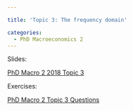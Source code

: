 ```yaml
---

title: 'Topic 3: The frequency domain'

categories:
  - PhD Macroeconomics 2
---
```

Slides:





<object data="https://www.tholden.org/wp-content/uploads/2018/05/PhD-Macro-2-2018-Topic-3.pdf" type="application/pdf" width="100%" height="100%"><a href="https://www.tholden.org/wp-content/uploads/2018/05/PhD-Macro-2-2018-Topic-3.pdf">PhD Macro 2 2018 Topic 3</a></object>





Exercises:





<object data="https://www.tholden.org/wp-content/uploads/2018/05/PhD-Macro-2-Topic-3-Questions.pdf" type="application/pdf" width="100%" height="100%"><a href="https://www.tholden.org/wp-content/uploads/2018/05/PhD-Macro-2-Topic-3-Questions.pdf">PhD Macro 2 Topic 3 Questions</a></object>





